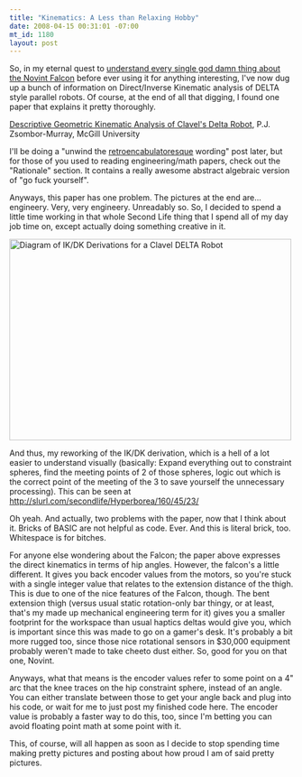 ```yaml
--- 
title: "Kinematics: A Less than Relaxing Hobby"
date: 2008-04-15 00:31:01 -07:00
mt_id: 1180
layout: post
---
```

So, in my eternal quest to <A HREF='http://www.nonpolynomial.com/archives/2008/03/everything-i-know-about-the-novint-falcon.php'>understand every single god damn thing about the Novint Falcon</A> before ever using it for anything interesting, I've now dug up a bunch of information on Direct/Inverse Kinematic analysis of DELTA style parallel robots. Of course, at the end of all that digging, I found one paper that explains it pretty thoroughly.

<A HREF='http://www.nonpolynomial.com/pdf/claveldelta.pdf'>Descriptive Geometric Kinematic Analysis of Clavel's Delta Robot</A>, P.J. Zsombor-Murray, McGill University

I'll be doing a "unwind the <A HREF='http://www.youtube.com/watch?v=TD1LHejil6M'>retroencabulatoresque</A> wording" post later, but for those of you used to reading engineering/math papers, check out the "Rationale" section. It contains a really awesome abstract algebraic version of "go fuck yourself".

Anyways, this paper has one problem. The pictures at the end are... engineery. Very, very engineery. Unreadably so. So, I decided to spend a little time working in that whole Second Life thing that I spend all of my day job time on, except actually doing something creative in it.

<a href="http://www.flickr.com/photos/qdot76367/2415446632/" title="Diagram of IK/DK Derivations for a Clavel DELTA Robot by qdot76367, on Flickr"><img src="http://farm4.static.flickr.com/3067/2415446632_2a7f2f9061.jpg" width="500" height="357" alt="Diagram of IK/DK Derivations for a Clavel DELTA Robot" /></a>

And thus, my reworking of the IK/DK derivation, which is a hell of a lot easier to understand visually (basically: Expand everything out to constraint spheres, find the meeting points of 2 of those spheres, logic out which is the correct point of the meeting of the 3 to save yourself the unnecessary processing). This can be seen at http://slurl.com/secondlife/Hyperborea/160/45/23/

Oh yeah. And actually, two problems with the paper, now that I think about it. Bricks of BASIC are not helpful as code. Ever. And this is literal brick, too. Whitespace is for bitches.

For anyone else wondering about the Falcon; the paper above expresses the direct kinematics in terms of hip angles. However, the falcon's a little different. It gives you back encoder values from the motors, so you're stuck with a single integer value that relates to the extension distance of the thigh. This is due to one of the nice features of the Falcon, though. The bent extension thigh (versus usual static rotation-only bar thingy, or at least, that's my made up mechanical engineering term for it) gives you a smaller footprint for the workspace than usual haptics deltas would give you, which is important since this was made to go on a gamer's desk. It's probably a bit more rugged too, since those nice rotational sensors in $30,000 equipment probably weren't made to take cheeto dust either. So, good for you on that one, Novint.

Anyways, what that means is the encoder values refer to some point on a 4" arc that the knee traces on the hip constraint sphere, instead of an angle. You can either translate between those to get your angle back and plug into his code, or wait for me to just post my finished code here. The encoder value is probably a faster way to do this, too, since I'm betting you can avoid floating point math at some point with it.

This, of course, will all happen as soon as I decide to stop spending time making pretty pictures and posting about how proud I am of said pretty pictures. 
